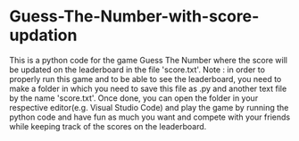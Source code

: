 # Guess-The-Number-with-score-updation
This is a python code for the game Guess The Number where the score will be updated on the leaderboard in the file 'score.txt'.
Note : in order to properly run this game and to be able to see the leaderboard, you need to make a folder in which you need to save this file as .py and another text file by the name 'score.txt'. Once done, you can open the folder in your respective editor(e.g. Visual Studio Code) and play the game by running the python code and have fun as much you want and compete with your friends while keeping track of the scores on the leaderboard.
